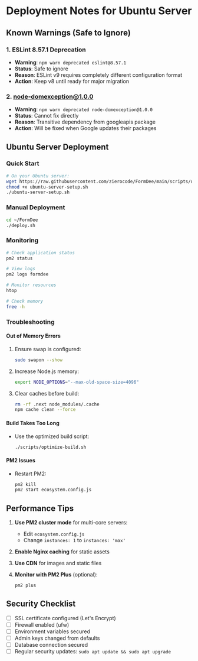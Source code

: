 # Deployment Notes for Ubuntu Server

## Known Warnings (Safe to Ignore)

### 1. ESLint 8.57.1 Deprecation

- **Warning**: `npm warn deprecated eslint@8.57.1`
- **Status**: Safe to ignore
- **Reason**: ESLint v9 requires completely different configuration format
- **Action**: Keep v8 until ready for major migration

### 2. node-domexception@1.0.0

- **Warning**: `npm warn deprecated node-domexception@1.0.0`
- **Status**: Cannot fix directly
- **Reason**: Transitive dependency from googleapis package
- **Action**: Will be fixed when Google updates their packages

## Ubuntu Server Deployment

### Quick Start

```bash
# On your Ubuntu server:
wget https://raw.githubusercontent.com/zierocode/FormDee/main/scripts/ubuntu-server-setup.sh
chmod +x ubuntu-server-setup.sh
./ubuntu-server-setup.sh
```

### Manual Deployment

```bash
cd ~/FormDee
./deploy.sh
```

### Monitoring

```bash
# Check application status
pm2 status

# View logs
pm2 logs formdee

# Monitor resources
htop

# Check memory
free -h
```

### Troubleshooting

#### Out of Memory Errors

1. Ensure swap is configured:

   ```bash
   sudo swapon --show
   ```

2. Increase Node.js memory:

   ```bash
   export NODE_OPTIONS="--max-old-space-size=4096"
   ```

3. Clear caches before build:
   ```bash
   rm -rf .next node_modules/.cache
   npm cache clean --force
   ```

#### Build Takes Too Long

- Use the optimized build script:
  ```bash
  ./scripts/optimize-build.sh
  ```

#### PM2 Issues

- Restart PM2:
  ```bash
  pm2 kill
  pm2 start ecosystem.config.js
  ```

## Performance Tips

1. **Use PM2 cluster mode** for multi-core servers:
   - Edit `ecosystem.config.js`
   - Change `instances: 1` to `instances: 'max'`

2. **Enable Nginx caching** for static assets

3. **Use CDN** for images and static files

4. **Monitor with PM2 Plus** (optional):
   ```bash
   pm2 plus
   ```

## Security Checklist

- [ ] SSL certificate configured (Let's Encrypt)
- [ ] Firewall enabled (ufw)
- [ ] Environment variables secured
- [ ] Admin keys changed from defaults
- [ ] Database connection secured
- [ ] Regular security updates: `sudo apt update && sudo apt upgrade`
